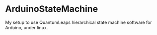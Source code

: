 # ArduinoStateMachine
My setup to use QuantumLeaps hierarchical state machine software for Arduino, under linux.
